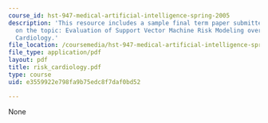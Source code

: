 ```yaml
---
course_id: hst-947-medical-artificial-intelligence-spring-2005
description: 'This resource includes a sample final term paper submitted by the student
  on the topic: Evaluation of Support Vector Machine Risk Modeling over Time in Interventional
  Cardiology.'
file_location: /coursemedia/hst-947-medical-artificial-intelligence-spring-2005/e3559922e798fa9b75edc8f7daf0bd52_risk_cardiology.pdf
file_type: application/pdf
layout: pdf
title: risk_cardiology.pdf
type: course
uid: e3559922e798fa9b75edc8f7daf0bd52

---
```

None